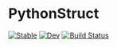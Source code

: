 # PythonStruct

[![Stable](https://img.shields.io/badge/docs-stable-blue.svg)](https://mkitti.github.io/PythonStruct.jl/stable/)
[![Dev](https://img.shields.io/badge/docs-dev-blue.svg)](https://mkitti.github.io/PythonStruct.jl/dev/)
[![Build Status](https://github.com/mkitti/PythonStruct.jl/actions/workflows/CI.yml/badge.svg?branch=main)](https://github.com/mkitti/PythonStruct.jl/actions/workflows/CI.yml?query=branch%3Amain)
